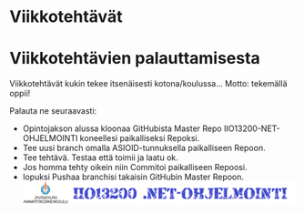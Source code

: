 Viikkotehtävät 
======

Viikkotehtävien palauttamisesta
====
Viikkotehtävät kukin tekee itsenäisesti kotona/koulussa... Motto: tekemällä oppii!
   
Palauta ne seuraavasti:
- Opintojakson alussa kloonaa GitHubista Master Repo IIO13200-NET-OHJELMOINTI koneellesi paikalliseksi Repoksi.
- Tee uusi branch omalla ASIOID-tunnuksella paikalliseen Repoon.
-  Tee tehtävä. Testaa että toimii ja laatu ok.
-  Jos homma tehty oikein niin Commitoi paikalliseen Repoosi.
-  lopuksi Pushaa branchisi takaisin GitHubin Master Repoon.
![Alt text](/images/kuva.png "kuva")

